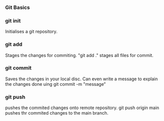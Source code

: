 ### Git Basics

### git init

Initialises a git repository.

### git add

Stages the changes for commiting.
"git add ." stages all files for commit.

### git commit

Saves the changes in your local disc.
Can even write a message to explain the changes done uing git commit -m "message"

### git push

pushes the commited changes onto remote repository.
git push origin main pushes thr commited changes to the main branch.
